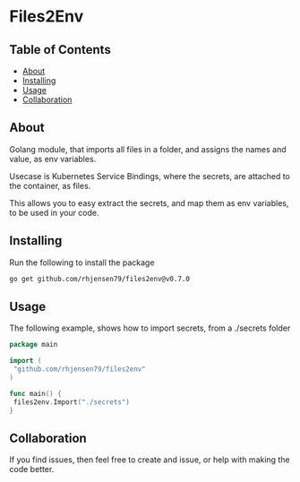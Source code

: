 # Files2Env

## Table of Contents

- [About](#about)
- [Installing](#installing)
- [Usage](#usage)
- [Collaboration](#collaboration)

## About <a name = "about"></a>

Golang module, that imports all files in a folder, and assigns the names and value, as env variables.

Usecase is Kubernetes Service Bindings, where the secrets, are attached to the container, as files.

This allows you to easy extract the secrets, and map them as env variables, to be used in your code.

## Installing

Run the following to install the package

```bash
go get github.com/rhjensen79/files2env@v0.7.0
```

## Usage <a name = "usage"></a>

The following example, shows how to import secrets, from a ./secrets folder

```go
package main

import (
 "github.com/rhjensen79/files2env"
)

func main() {
 files2env.Import("./secrets")
}
```

## Collaboration

If you find issues, then feel free to create and issue, or help with making the code better.
